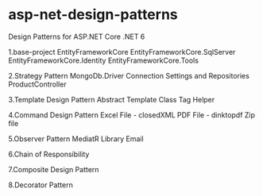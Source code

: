 # asp-net-design-patterns
Design Patterns for ASP.NET Core
.NET 6 

1.base-project
	EntityFrameworkCore
	EntityFrameworkCore.SqlServer
	EntityFrameworkCore.Identity
	EntityFrameworkCore.Tools
	
2.Strategy Pattern
	MongoDb.Driver
	Connection Settings and Repositories
	ProductController
	
3.Template Design Pattern
	Abstract Template Class
	Tag Helper
	
4.Command Design Pattern
	Excel File - closedXML
	PDF File - dinktopdf
	Zip file
	
5.Observer Pattern
	MediatR Library
	Email
	
6.Chain of Responsibility

7.Composite Design Pattern
	
8.Decorator Pattern	
	
	
